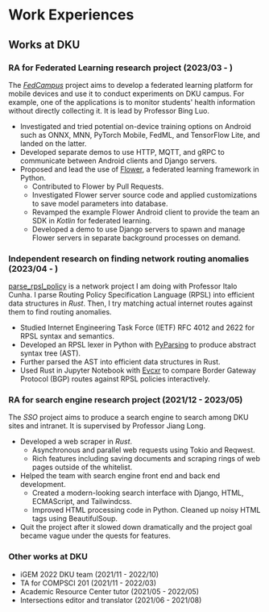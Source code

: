 # Work Experiences

## Works at DKU

### RA for Federated Learning research project (2023/03 - )

The [*FedCampus*][fedcampus] project aims to develop a federated learning
platform for mobile devices and use it to conduct experiments on DKU campus.
For example, one of the applications is to monitor students' health information
without directly collecting it.
It is lead by Professor Bing Luo.

- Investigated and tried potential on-device training options on Android such
    as ONNX, MNN, PyTorch Mobile, FedML, and TensorFlow Lite, and landed on the
    latter.
- Developed separate demos to use HTTP, MQTT, and gRPC to communicate between
    Android clients and Django servers.
- Proposed and lead the use of [Flower][flower], a federated learning framework
    in Python.
    - Contributed to Flower by Pull Requests.
    - Investigated Flower server source code and applied customizations to save
        model parameters into database.
    - Revamped the example Flower Android client to provide the team an SDK in
        *Kotlin* for federated learning.
    - Developed a demo to use Django servers to spawn and manage Flower servers
        in separate background processes on demand.

### Independent research on finding network routing anomalies (2023/04 - )

[parse_rpsl_policy][parse_rpsl_policy] is a network project I am doing with
Professor Italo Cunha.
I parse Routing Policy Specification Language (RPSL) into efficient data
structures in *Rust*.
Then, I try matching actual internet routes against them to find routing
anomalies.

- Studied Internet Engineering Task Force (IETF) RFC 4012 and 2622 for RPSL
    syntax and semantics.
- Developed an RPSL lexer in Python with [PyParsing][pyparsing] to produce
    abstract syntax tree (AST).
- Further parsed the AST into efficient data structures in Rust.
- Used Rust in Jupyter Notebook with [Evcxr][evcxr] to compare Border Gateway
    Protocol (BGP) routes against RPSL policies interactively.

### RA for search engine research project (2021/12 - 2023/05)

The *SSO* project aims to produce a search engine to search among DKU sites
and intranet.
It is supervised by Professor Jiang Long.

- Developed a web scraper in *Rust*.
    - Asynchronous and parallel web requests using Tokio and Reqwest.
    - Rich features including saving documents and scraping rings of web pages
        outside of the whitelist.
        <!-- TODO: What is this? -->
- Helped the team with search engine front end and back end development.
    - Created a modern-looking search interface with Django, HTML, ECMAScript,
        and Tailwindcss.
    - Improved HTML processing code in Python.
        Cleaned up noisy HTML tags using BeautifulSoup.
- Quit the project after it slowed down dramatically and the project goal
    became vague under the quests for features.

### Other works at DKU

<!-- TODO -->
- iGEM 2022 DKU team (2021/11 - 2022/10)
- TA for COMPSCI 201 (2021/11 - 2022/03)
- Academic Resource Center tutor (2021/05 - 2022/05)
- Intersections editor and translator (2021/06 - 2021/08)

[evcxr]: https://github.com/evcxr/evcxr
[fedcampus]: https://github.com/FedCampus
[flower]: https://flower.dev/
[parse_rpsl_policy]: https://github.com/SichangHe/parse_rpsl_policy
[pyparsing]: https://github.com/pyparsing/pyparsing/
